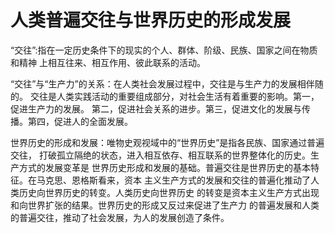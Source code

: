 # 人类普遍交往与世界历史的形成发展

“交往”:指在一定历史条件下的现实的个人、群体、阶级、民族、国家之间在物质和精神 上相互往来、相互作用、彼此联系的活动。 

“交往”与“生产力”的关系：在人类社会发展过程中，交往是与生产力的发展相伴随的。 交往是人类实践活动的重要组成部分，对社会生活有着重要的影响。第一，促进生产力的发展。 第二，促进社会关系的进步。第三，促进文化的发展与传播。第四，促进人的全面发展。

世界历史的形成和发展：唯物史观视域中的“世界历史”是指各民族、国家通过普遍交往， 打破孤立隔绝的状态，进入相互依存、相互联系的世界整体化的历史。生产方式的发展变革是 世界历史形成和发展的基础。普遍交往是世界历史的基本特征。在马克思、恩格斯看来，资本 主义生产方式的发展和交往的普遍化推动了人类历史向世界历史的转变。人类历史向世界历史 的转变是资本主义生产方式出现和向世界扩张的结果。世界历史的形成又反过来促进了生产力 的普遍发展和人类的普遍交往，推动了社会发展，为人的发展创造了条件。